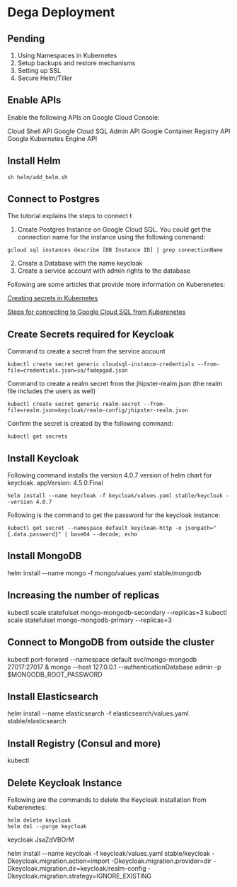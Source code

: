 # Dega Deployment

## Pending
1. Using Namespaces in Kubernetes
2. Setup backups and restore mechanisms
3. Setting up SSL
4. Secure Helm/Tiller

## Enable APIs

Enable the following APIs on Google Cloud Console:

Cloud Shell API
Google Cloud SQL Admin API
Google Container Registry API
Google Kubernetes Engine API

## Install Helm
```
sh helm/add_helm.sh
```

## Connect to Postgres

The tutorial explains the steps to connect t

1. Create Postgres Instance on Google Cloud SQL. You could get the connection name for the instance using the following command:
```
gcloud sql instances describe [DB Instance ID] | grep connectionName
```
2. Create a Database with the name keycloak
3. Create a service account with admin rights to the database


Following are some articles that provide more information on Kuberenetes:

[Creating secrets in Kubernetes](https://kubernetes.io/docs/concepts/configuration/secret/)

[Steps for connecting to Google Cloud SQL from Kuberenetes](https://cloud.google.com/sql/docs/postgres/connect-kubernetes-engine)

## Create Secrets required for Keycloak

Command to create a secret from the service account
```
kubectl create secret generic cloudsql-instance-credentials --from-file=credentials.json=sa/fadepgad.json
```

Command to create a realm secret from the jhipster-realm.json (the realm file includes the users as well)
```
kubectl create secret generic realm-secret --from-file=realm.json=keycloak/realm-config/jhipster-realm.json
```

Confirm the secret is created by the following command:

```
kubectl get secrets
```

## Install Keycloak

Following command installs the version 4.0.7 version of helm chart for keycloak. appVersion: 4.5.0.Final
```
helm install --name keycloak -f keycloak/values.yaml stable/keycloak --version 4.0.7
```

Following is the command to get the password for the keycloak instance:

```
kubectl get secret --namespace default keycloak-http -o jsonpath="{.data.password}" | base64 --decode; echo
```

## Install MongoDB

helm install --name mongo -f mongo/values.yaml stable/mongodb

## Increasing the number of replicas
kubectl scale statefulset mongo-mongodb-secondary --replicas=3
kubectl scale statefulset mongo-mongodb-primary --replicas=3

## Connect to MongoDB from outside the cluster
kubectl port-forward --namespace default svc/mongo-mongodb 27017:27017 & mongo --host 127.0.0.1 --authenticationDatabase admin -p $MONGODB_ROOT_PASSWORD

## Install Elasticsearch
helm install --name elasticsearch -f elasticsearch/values.yaml stable/elasticsearch

## Install Registry (Consul and more)
kubectl

## Delete Keycloak Instance

Following are the commands to delete the Keycloak installation from Kuberenetes:

```
helm delete keycloak
helm del --purge keycloak
```


keycloak JsaZdVBOrM

helm install --name keycloak -f keycloak/values.yaml stable/keycloak -Dkeycloak.migration.action=import -Dkeycloak.migration.provider=dir -Dkeycloak.migration.dir=keycloak/realm-config -Dkeycloak.migration.strategy=IGNORE_EXISTING